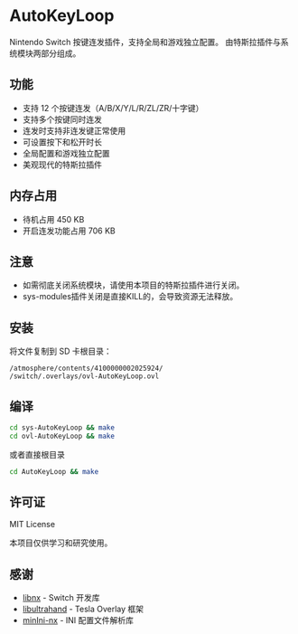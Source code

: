 # AutoKeyLoop

Nintendo Switch 按键连发插件，支持全局和游戏独立配置。
由特斯拉插件与系统模块两部分组成。

## 功能

- 支持 12 个按键连发（A/B/X/Y/L/R/ZL/ZR/十字键）
- 支持多个按键同时连发
- 连发时支持非连发键正常使用
- 可设置按下和松开时长
- 全局配置和游戏独立配置
- 美观现代的特斯拉插件

## 内存占用

- 待机占用 450 KB
- 开启连发功能占用 706 KB

## 注意

- 如需彻底关闭系统模块，请使用本项目的特斯拉插件进行关闭。
- sys-modules插件关闭是直接KILL的，会导致资源无法释放。

## 安装

将文件复制到 SD 卡根目录：
```
/atmosphere/contents/4100000002025924/
/switch/.overlays/ovl-AutoKeyLoop.ovl
```

## 编译

```bash
cd sys-AutoKeyLoop && make
cd ovl-AutoKeyLoop && make
```
或者直接根目录

```bash
cd AutoKeyLoop && make
```

## 许可证

MIT License

本项目仅供学习和研究使用。

## 感谢

- [libnx](https://github.com/switchbrew/libnx) - Switch 开发库
- [libultrahand](https://github.com/ppkantorski/libultrahand) - Tesla Overlay 框架
- [minIni-nx](https://github.com/ITotalJustice/minIni-nx) - INI 配置文件解析库
